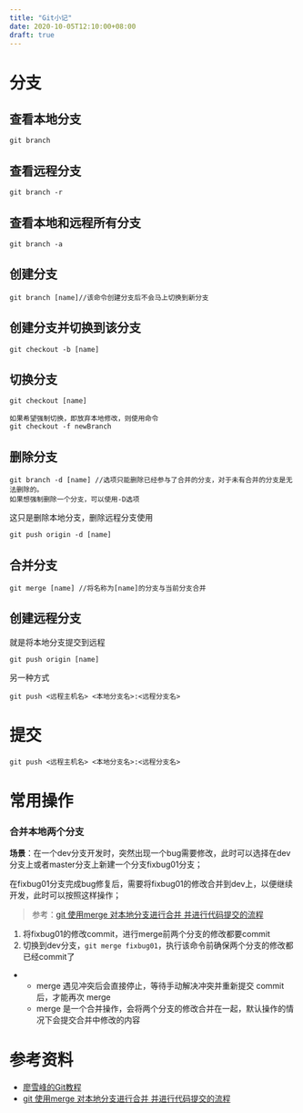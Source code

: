 ```yaml
---
title: "Git小记"
date: 2020-10-05T12:10:00+08:00
draft: true
---
```


# 分支

## 查看本地分支

```
git branch
```

## 查看远程分支

```
git branch -r
```

## 查看本地和远程所有分支

```
git branch -a
```

## 创建分支

```
git branch [name]//该命令创建分支后不会马上切换到新分支
```

## 创建分支并切换到该分支

```
git checkout -b [name]
```

## 切换分支

```
git checkout [name]

如果希望强制切换，即放弃本地修改，则使用命令
git checkout -f newBranch
```

## 删除分支

```
git branch -d [name] //选项只能删除已经参与了合并的分支，对于未有合并的分支是无法删除的。
如果想强制删除一个分支，可以使用-D选项
```

这只是删除本地分支，删除远程分支使用

```
git push origin -d [name]
```

## 合并分支

```
git merge [name] //将名称为[name]的分支与当前分支合并
```

## 创建远程分支

就是将本地分支提交到远程

```
git push origin [name]
```

另一种方式

```
git push <远程主机名> <本地分支名>:<远程分支名>
```

# 提交

```
git push <远程主机名> <本地分支名>:<远程分支名>
```



# 常用操作

### 合并本地两个分支

**场景**：在一个dev分支开发时，突然出现一个bug需要修改，此时可以选择在dev分支上或者master分支上新建一个分支fixbug01分支；

在fixbug01分支完成bug修复后，需要将fixbug01的修改合并到dev上，以便继续开发，此时可以按照这样操作；

> 参考：[git 使用merge 对本地分支进行合并 并进行代码提交的流程](https://www.cnblogs.com/lowmanisbusy/p/9054087.html)

1. 将fixbug01的修改commit，进行merge前两个分支的修改都要commit
2. 切换到dev分支，`git merge fixbug01`，执行该命令前确保两个分支的修改都已经commit了

- - merge 遇见冲突后会直接停止，等待手动解决冲突并重新提交 commit 后，才能再次 merge
  - merge 是一个合并操作，会将两个分支的修改合并在一起，默认操作的情况下会提交合并中修改的内容



# 参考资料

- [廖雪峰的Git教程](https://www.liaoxuefeng.com/wiki/896043488029600/900003767775424)
- [git 使用merge 对本地分支进行合并 并进行代码提交的流程](https://www.cnblogs.com/lowmanisbusy/p/9054087.html)